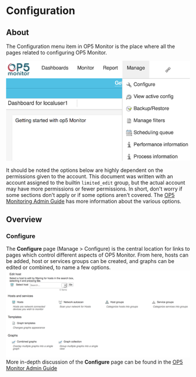 # Configuration

## About

The Configuration menu item in OP5 Monitor is the place where all the pages related to configuring OP5 Monitor.

![](images/16482339/23792992.png)

It should be noted the options below are highly dependent on the permissions given to the account. This document was written with an account assigned to the builtin `limited_edit` group, but the actual account may have more permissions or fewer permissions. In short, don't worry if some sections don't apply or if some options aren't covered. The [OP5 Monitoring Admin Guide](op5_Monitor_Administrator_Manual) has more information about the various options.

## Overview

### Configure

The **Configure** page (Manage \> Configure) is the central location for links to pages which control different aspects of OP5 Monitor. From here, hosts can be added, host or services groups can be created, and graphs can be edited or combined, to name a few options.
![](images/16482339/23792993.png)
More in-depth discussion of the **Configure** page can be found in the [OP5 Monitor Admin Guide](op5_Monitor_Administrator_Manual)
